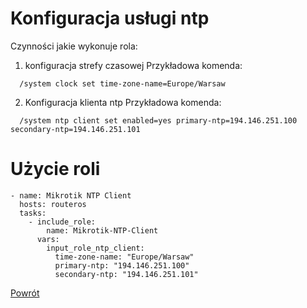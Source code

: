 Konfiguracja usługi ntp
=========

Czynności jakie wykonuje rola:

1. konfiguracja strefy czasowej
  Przykładowa komenda:
  ```
    /system clock set time-zone-name=Europe/Warsaw
  ```
2. Konfiguracja klienta ntp
  Przykładowa komenda:
  ```
    /system ntp client set enabled=yes primary-ntp=194.146.251.100 secondary-ntp=194.146.251.101
  ```

Użycie roli
=========

```
- name: Mikrotik NTP Client
  hosts: routeros
  tasks:
    - include_role:
        name: Mikrotik-NTP-Client
      vars:
        input_role_ntp_client:
          time-zone-name: "Europe/Warsaw"
          primary-ntp: "194.146.251.100"
          secondary-ntp: "194.146.251.101"
```


[Powrót](../../README.md)